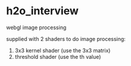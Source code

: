 # h2o_interview
webgl image processing

supplied with 2 shaders to do image processing:
1. 3x3 kernel shader (use the 3x3 matrix) 
2. threshold shader (use the th value)
